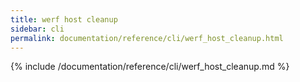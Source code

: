 ```yaml
---
title: werf host cleanup
sidebar: cli
permalink: documentation/reference/cli/werf_host_cleanup.html
---
```


{% include /documentation/reference/cli/werf_host_cleanup.md %}
